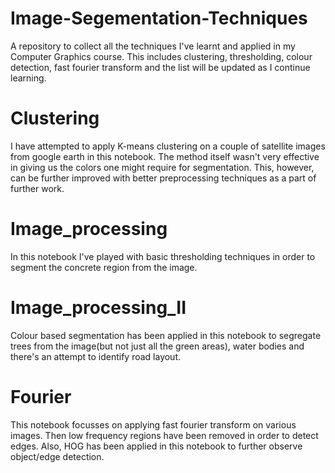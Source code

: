 # Image-Segementation-Techniques
A repository to collect all the techniques I've learnt and applied in my Computer Graphics course. This includes clustering, thresholding, colour detection, fast fourier transform and the list will be updated as I continue learning. 

# Clustering
I have attempted to apply K-means clustering on a couple of satellite images from google earth in this notebook. The method itself wasn't very effective in giving us the colors one might require for segmentation. This, however, can be further improved with better preprocessing techniques as a part of further work.

# Image_processing
In this notebook I've played with basic thresholding techniques in order to segment the concrete region from the image.

# Image_processing_II
Colour based segmentation has been applied in this notebook to segregate trees from the image(but not just all the green areas), water bodies and there's an attempt to identify road layout.

# Fourier
This notebook focusses on applying fast fourier transform on various images. Then low frequency regions have been removed in order to detect edges. Also, HOG has been applied in this notebook to further observe object/edge detection.

